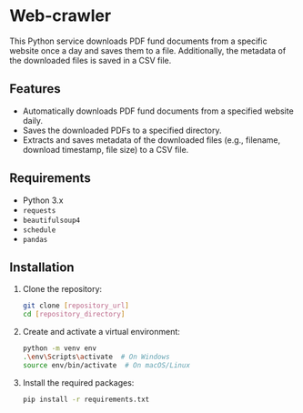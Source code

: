 # Web-crawler

This Python service downloads PDF fund documents from a specific website once a day and saves them to a file. Additionally, the metadata of the downloaded files is saved in a CSV file.

## Features

- Automatically downloads PDF fund documents from a specified website daily.
- Saves the downloaded PDFs to a specified directory.
- Extracts and saves metadata of the downloaded files (e.g., filename, download timestamp, file size) to a CSV file.

## Requirements

- Python 3.x
- `requests`
- `beautifulsoup4`
- `schedule`
- `pandas`

## Installation

1. Clone the repository:

   ```sh
   git clone [repository_url]
   cd [repository_directory]
   
2. Create and activate a virtual environment:

   ```sh
   python -m venv env
   .\env\Scripts\activate  # On Windows
   source env/bin/activate  # On macOS/Linux

4. Install the required packages:

   ```sh
   pip install -r requirements.txt

